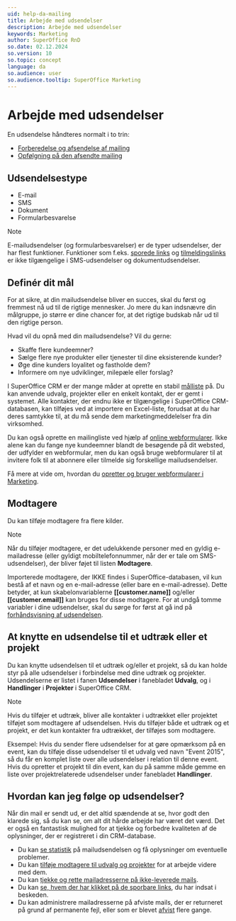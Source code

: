 ```yaml
---
uid: help-da-mailing
title: Arbejde med udsendelser
description: Arbejde med udsendelser
keywords: Marketing
author: SuperOffice RnD
so.date: 02.12.2024
so.version: 10
so.topic: concept
language: da
so.audience: user
so.audience.tooltip: SuperOffice Marketing
---
```


# Arbejde med udsendelser

En udsendelse håndteres normalt i to trin:

* [Forberedelse og afsendelse af mailing][1]
* [Opfølgning på den afsendte mailing](#after)

## Udsendelsestype

* E-mail
* SMS
* Dokument
* Formularbesvarelse

> [!NOTE]
> E-mailudsendelser (og formularbesvarelser) er de typer udsendelser, der har flest funktioner. Funktioner som f.eks. [sporede links][7] og [tilmeldingslinks][6] er ikke tilgængelige i SMS-udsendelser og dokumentudsendelser.

## Definér dit mål

For at sikre, at din mailudsendelse bliver en succes, skal du først og fremmest nå ud til de rigtige mennesker. Jo mere du kan indsnævre din målgruppe, jo større er dine chancer for, at det rigtige budskab når ud til den rigtige person.

Hvad vil du opnå med din mailudsendelse? Vil du gerne:

* Skaffe flere kundeemner?
* Sælge flere nye produkter eller tjenester til dine eksisterende kunder?
* Øge dine kunders loyalitet og fastholde dem?
* Informere om nye udviklinger, milepæle eller forslag?

I SuperOffice CRM er der mange måder at oprette en stabil [målliste][8] på. Du kan anvende udvalg, projekter eller en enkelt kontakt, der er gemt i systemet. Alle kontakter, der endnu ikke er tilgængelige i SuperOffice CRM-databasen, kan tilføjes ved at importere en Excel-liste, forudsat at du har deres samtykke til, at du må sende dem  marketingmeddelelser fra din virksomhed.

Du kan også oprette en mailingliste ved hjælp af [online webformularer][5]. Ikke alene kan du fange nye kundeemner blandt de besøgende på dit websted, der udfylder en webformular, men du kan også bruge webformularer til at invitere folk til at abonnere eller tilmelde sig forskellige mailudsendelser.

Få mere at vide om, hvordan du [opretter og bruger webformularer i Marketing][4].

## Modtagere

Du kan tilføje modtagere fra flere kilder.

> [!NOTE]
> Når du tilføjer modtagere, er det udelukkende personer med en gyldig e-mailadresse (eller gyldigt mobiltelefonnummer, når der er tale om SMS-udsendelser), der bliver føjet til listen **Modtagere**.

Importerede modtagere, der IKKE findes i SuperOffice-databasen, vil kun bestå af et navn og en e-mail-adresse (eller bare en e-mail-adresse). Dette betyder, at kun skabelonvariablerne **\[\[customer.name\]\]** og/eller **\[\[customer.email\]\]** kan bruges for disse modtagere. For at undgå tomme variabler i dine udsendelser, skal du sørge for først at gå ind på [forhåndsvisning af udsendelsen][3].

## At knytte en udsendelse til et udtræk eller et projekt

Du kan knytte udsendelsen til et udtræk og/eller et projekt, så du kan holde styr på alle udsendelser i forbindelse med dine udtræk og projekter. Udsendelserne er listet i fanen **Udsendelser** i fanebladet **Udvalg**, og i **Handlinger** i **Projekter** i SuperOffice CRM.

> [!NOTE]
> Hvis du tilføjer et udtræk, bliver alle kontakter i udtrækket eller projektet tilføjet som modtagere af udsendelsen. Hvis du tilføjer både et udtræk og et projekt, er det kun kontakter fra udtrækket, der tilføjes som modtagere.

Eksempel: Hvis du sender flere udsendelser for at gøre opmærksom på en event, kan du tilføje disse udsendelser til et udvalg ved navn "Event 2015", så du får en komplet liste over alle udsendelser i relation til denne event. Hvis du opretter et projekt til din event, kan du på samme måde gemme en liste over projektrelaterede udsendelser under fanebladet **Handlinger**.

## <a id="after" />Hvordan kan jeg følge op udsendelser?

Når din mail er sendt ud, er det altid spændende at se, hvor godt den klarede sig, så du kan se, om alt dit hårde arbejde har været det værd. Det er også en fantastisk mulighed for at tjekke og forbedre kvaliteten af de oplysninger, der er registreret i din CRM-database.

* Du kan [se statistik][2] på mailudsendelsen og få oplysninger om eventuelle problemer.
* Du kan [tilføje modtagere til udvalg og projekter][12] for at arbejde videre med dem.
* Du kan [tjekke og rette mailadresserne på ikke-leverede mails][11].
* Du kan [se, hvem der har klikket på de sporbare links][14], du har indsat i beskeden.
* Du kan administrere mailadresserne på afviste mails, der er returneret på grund af permanente fejl, eller som er blevet [afvist][13] flere gange.

<!-- Referenced links -->
[1]: create/index.md
[3]: create/send-test-email.md
[2]: view-statistics.md
[4]: ../../forms/learn/create.md
[6]: ../../recipients/learn/add-unsubscribe-link.md
[8]: ../../recipients/learn/index.md
[11]: ../../recipients/learn/look-at-recipient-list.md
[12]: ../../recipients/learn/look-at-recipient-list.md#add-recipients
[13]: ../../recipients/learn/manage-bounces.md
[14]: ../../tracked-links/learn/explore-clicks.md
[7]: ../../tracked-links/learn/index.md
[5]: https://www.superoffice.co.uk/resources/articles/integrated-web-forms/

<!-- Referenced images -->